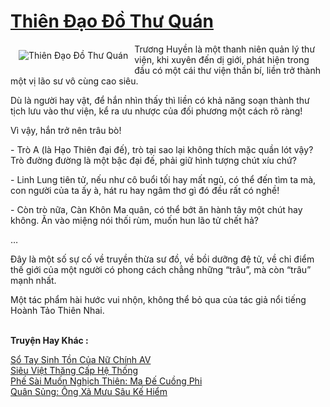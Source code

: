 <a href="https://utruyen.com/truyen/thien-dao-do-thu-quan/16819/" title="Thiên Đạo Đồ Thư Quán"><h1>Thiên Đạo Đồ Thư Quán</h1></a><div style="display:table"><img align="right" style="float: left; padding: 10px;" src="https://utruyen.com/images/story/200x260/thien-dao-do-thu-quan.jpg" alt="Thiên Đạo Đồ Thư Quán">Trương Huyền là một thanh niên quản lý thư viện, khi xuyên đến dị giới, phát hiện trong đầu có một cái thư viện thần bí, liền trở thành một vị lão sư vô cùng cao siêu.<p></p>Dù là người hay vật, để hắn nhìn thấy thì liền có khả năng soạn thành thư tịch lưu vào thư viện, kể ra ưu nhược của đối phương một cách rõ ràng!<p></p>Vì vậy, hắn trở nên trâu bò!<p></p>- Trò A (là Hạo Thiên đại đế), trò tại sao lại không thích mặc quần lót vậy? Trò đường đường là một bậc đại đế, phải giữ hình tượng chút xíu chứ? <p></p>- Linh Lung tiên tử, nếu như cô buổi tối hay mất ngủ, có thể đến tìm ta mà, con người của ta ấy à, hát ru hay ngâm thơ gì đó đều rất có nghề! <p></p>- Còn trò nữa, Càn Khôn Ma quân, có thể bớt ăn hành tây một chút hay không. Ăn vào miệng nói thối rùm, muốn hun lão tử chết hả? <p></p>…<p></p>Đây là một số sự cố về truyền thừa sư đồ, về bồi dưỡng đệ tử, về chỉ điểm thế giới của một người có phong cách chẳng những “trâu”, mà còn “trâu” mạnh nhất. <p></p>Một tác phẩm hài hước vui nhộn, không thể bỏ qua của tác giả nổi tiếng Hoành Tảo Thiên Nhai.</div><p><br><b>Truyện Hay Khác :</b></p><a href="https://utruyen.com/truyen/so-tay-sinh-ton-cua-nu-chinh-av/18380/" alt="Sổ Tay Sinh Tồn Của Nữ Chính AV">Sổ Tay Sinh Tồn Của Nữ Chính AV</a><br/><a href="https://github.com/quanluxury/ngontinhhot/tree/master/truyenhay/16817/" alt="Siêu Việt Thăng Cấp Hệ Thống">Siêu Việt Thăng Cấp Hệ Thống</a><br/><a href="https://github.com/quanluxury/ngontinhhot/tree/master/truyenhay/16146/" alt="Phế Sài Muốn Nghịch Thiên: Ma Đế Cuồng Phi">Phế Sài Muốn Nghịch Thiên: Ma Đế Cuồng Phi</a><br/><a href="https://github.com/quanluxury/ngontinhhot/tree/master/truyenhay/16795/" alt="Quân Sủng: Ông Xã Mưu Sâu Kế Hiểm">Quân Sủng: Ông Xã Mưu Sâu Kế Hiểm</a><br/>
